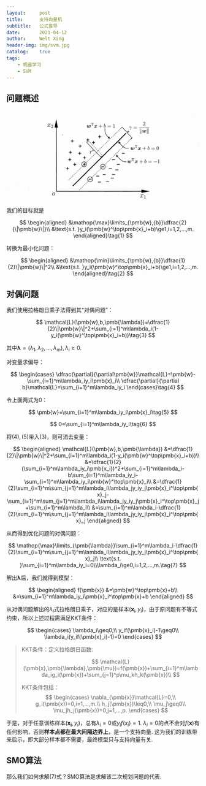 ```yaml
---
layout:     post
title:      支持向量机
subtitle:   公式推导
date:       2021-04-12
author:     Welt Xing
header-img: img/svm.jpg
catalog:    true
tags:
    - 机器学习
    - SVM
---
```


## 问题概述

![svm](/img/svm1.png)

我们的目标就是

$$
\begin{aligned}
&\mathop{\max}\limits_{\pmb{w},{b}}\dfrac{2}{\|\pmb{w}\|}\\
&\text{s.t.  }y_i(\pmb{w}^\top\pmb{x}_i+b)\ge1,i=1,2,...,m.
\end{aligned}\tag{1}
$$

转换为最小化问题：

$$
\begin{aligned}
&\mathop{\min}\limits_{\pmb{w},{b}}\dfrac{1}{2}\|\pmb{w}\|^2\\
&\text{s.t.  }y_i(\pmb{w}^\top\pmb{x}_i+b)\ge1,i=1,2,...,m.
\end{aligned}\tag{2}
$$

## 对偶问题

我们使用拉格朗日乘子法得到其“对偶问题”：

$$
\mathcal{L}(\pmb{w},b,\pmb{\lambda})=\dfrac{1}{2}\|\pmb{w}\|^2+\sum_{i=1}^m\lambda_i(1-y_i(\pmb{w}^\top\pmb{x}_i+b))\tag{3}
$$

其中$\pmb{\lambda}=(\lambda_1,\lambda_2,...,\lambda_m),\lambda_i\ge0$.

对变量求偏导：

$$
\begin{cases}
\dfrac{\partial}{\partial\pmb{w}}\mathcal{L}=\pmb{w}-\sum_{i=1}^m\lambda_iy_i\pmb{x}_i\\
\dfrac{\partial}{\partial b}\mathcal{L}=\sum_{i=1}^m\lambda_iy_i
\end{cases}\tag{4}
$$

令上面两式为0：

$$
\pmb{w}=\sum_{i=1}^m\lambda_iy_i\pmb{x}_i\tag{5}
$$

$$
0=\sum_{i=1}^m\lambda_iy_i\tag{6}
$$

将$(4),(5)$带入$(3)$，则可消去变量：

$$
\begin{aligned}
\mathcal{L}(\pmb{w},b,\pmb{\lambda})
&=\dfrac{1}{2}\|\pmb{w}\|^2+\sum_{i=1}^m\lambda_i(1-y_i(\pmb{w}^\top\pmb{x}_i+b))\\
&=\dfrac{1}{2}(\sum_{i=1}^m\lambda_iy_i\pmb{x_i})^2+\sum_{i=1}^m\lambda_i-b\sum_{i=1}^m\lambda_iy_i-\sum_{i=1}^m\lambda_iy_i\pmb{w}^\top\pmb{x}_i\\
&=\dfrac{1}{2}\sum_{i=1}^m\sum_{j=1}^m\lambda_i\lambda_jy_iy_j\pmb{x}_i^\top\pmb{x}_j-\sum_{i=1}^m\sum_{j=1}^m\lambda_i\lambda_jy_iy_j\pmb{x}_i^\top\pmb{x}_j+\sum_{i=1}^m\lambda_i\\
&=\sum_{i=1}^m\lambda_i-\dfrac{1}{2}\sum_{i=1}^m\sum_{j=1}^m\lambda_i\lambda_jy_iy_j\pmb{x}_i^\top\pmb{x}_j
\end{aligned}
$$

从而得到优化问题的对偶问题：

$$
\mathop{\max}\limits_{\pmb{\lambda}}\sum_{i=1}^m\lambda_i-\dfrac{1}{2}\sum_{i=1}^m\sum_{j=1}^m\lambda_i\lambda_jy_iy_j\pmb{x}_i^\top\pmb{x}_j\\
\text{s.t. }\sum_{i=1}^m\lambda_iy_i=0\\\lambda_i\ge0,i=1,2,...,m.\tag{7}
$$

解出$\pmb{\lambda}$后，我们就得到模型：

$$
\begin{aligned}
f(\pmb{x})
&=\pmb{w}^\top\pmb{x}+b\\
&=\sum_{i=1}^m\lambda_iy_i\pmb{x}_i^\top\pmb{x}+b
\end{aligned}
$$

从对偶问题解出的$\lambda_i$式拉格朗日乘子，对应的是样本$(\pmb{x}_i,y_i)$，由于原问题有不等式约束，所以上述过程需满足$\text{KKT}$条件：

$$
\begin{cases}
\lambda_i\geq0;\\
y_if(\pmb{x}_i)-1\geq0\\
\lambda_i(y_if(\pmb{x}_i)-1)=0
\end{cases}
$$

> $\text{KKT}$条件：定义拉格朗日函数:
> 
> $$
> \mathcal{L}(\pmb{x},\pmb{\lambda},\pmb{\mu})=f(\pmb{x})+\sum_{i=1}^m\lambda_ig_i(\pmb{x})+\sum_{j=1}^p\mu_kh_k(\pmb{x})\\
> $$
> 
> $\text{KKT}$条件包括：
> $$
> \begin{cases}
> \nabla_{\pmb{x}}\mathcal{L}=0,\\
> g_i(\pmb{x})=0,i=1,...,m.\\
> h_j(\pmb{x})\leq0,\\
> \mu_j\geq0\\
> \mu_jh_j(\pmb{x})=0,j=1,...,p.
> \end{cases}
> $$

于是，对于任意训练样本$(\pmb{x_i},y_i)$，总有$\lambda_i=0$或$y_if(x_i)=1$. $\lambda_i=0$的点不会对$f(\pmb{x})$有任何影响，否则**样本点都在最大间隔边界上**，是一个支持向量. 这为我们的训练带来启示，即大部分样本都不需要，最终模型只与支持向量有关.

## SMO算法

那么我们如何求解$(7)$式？$\text{SMO}$算法是求解该二次规划问题的代表.

